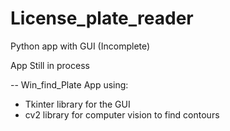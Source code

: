 # License_plate_reader
Python app with GUI (Incomplete)

App Still in process

-- Win_find_Plate
App using:
- Tkinter library for the GUI
- cv2 library for computer vision to find contours
